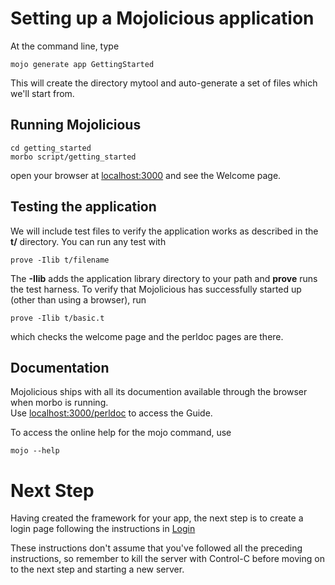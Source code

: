 # Setting up a Mojolicious application

At the command line, type
```
mojo generate app GettingStarted
```
This will create the directory mytool and auto-generate a set of files which
we'll start from.

## Running Mojolicious

```
cd getting_started
morbo script/getting_started
```

open your browser at 
[localhost:3000](http://localhost:3000) 
and see the Welcome page.

## Testing the application

We will include test files to verify the application works as described
in the **t/** directory.  You can run any test with
```
prove -Ilib t/filename
```
The **-Ilib** adds the application library directory to your path and **prove**
runs the test harness.  To verify that Mojolicious has successfully 
started up (other than using a browser), run
```
prove -Ilib t/basic.t
```
which checks the welcome page and the perldoc pages are there.

## Documentation

Mojolicious ships with all its documention available through the browser
when morbo is running.  
Use 
[localhost:3000/perldoc](http://localhost:3000/perldoc "Mojolicious Guides") 
to access the Guide.

To access the online help for the mojo command, use
```
mojo --help
```

# Next Step

Having created the framework for your app, the next step is
to create a login page following the instructions in [Login](Login.md)

These instructions don't assume that you've followed all the preceding
instructions, so remember to kill the server with Control-C before moving
on to the next step and starting a new server.
